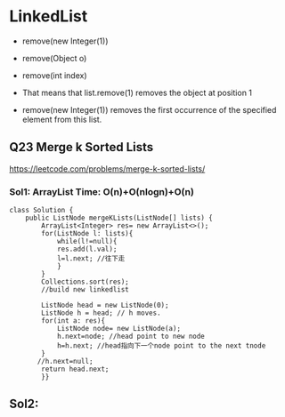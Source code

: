 # LinkedList
* remove(new Integer(1))

* remove(Object o)
* remove(int index)
* That means that list.remove(1) removes the object at position 1 
* remove(new Integer(1)) removes the first occurrence of the specified element from this list.


## Q23 Merge k Sorted Lists

 https://leetcode.com/problems/merge-k-sorted-lists/
 
 ### Sol1:  ArrayList Time: O(n)+O(nlogn)+O(n)
 
    class Solution {
        public ListNode mergeKLists(ListNode[] lists) {
            ArrayList<Integer> res= new ArrayList<>();
            for(ListNode l: lists){
                while(l!=null){
                res.add(l.val);
                l=l.next; //往下走
                }
            }
            Collections.sort(res);
            //build new linkedlist

            ListNode head = new ListNode(0);
            ListNode h = head; // h moves. 
            for(int a: res){
                ListNode node= new ListNode(a);
                h.next=node; //head point to new node
                h=h.next; //head指向下一个node point to the next tnode 
            }
           //h.next=null;
            return head.next;
            }}
## Sol2:
